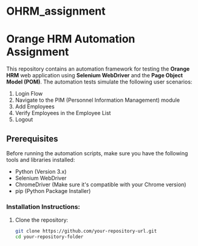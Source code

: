 # OHRM_assignment

# Orange HRM Automation Assignment

This repository contains an automation framework for testing the **Orange HRM** web application using **Selenium WebDriver** and the **Page Object Model (POM)**. The automation tests simulate the following user scenarios:

1. Login Flow
2. Navigate to the PIM (Personnel Information Management) module
3. Add Employees
4. Verify Employees in the Employee List
5. Logout

## Prerequisites

Before running the automation scripts, make sure you have the following tools and libraries installed:

- Python (Version 3.x)
- Selenium WebDriver
- ChromeDriver (Make sure it's compatible with your Chrome version)
- pip (Python Package Installer)

### Installation Instructions:

1. Clone the repository:

   ```bash
   git clone https://github.com/your-repository-url.git
   cd your-repository-folder
